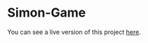 # Simon-Game

You can see a live version of this project <a href="https://flopywood.github.io/Simon-Game/">here</a>.
